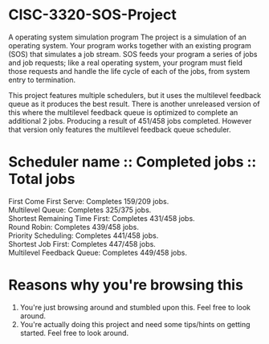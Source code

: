 # CISC-3320-SOS-Project
A operating system simulation program
The project is a simulation of an operating system. Your program works together with an existing program (SOS) that simulates a job stream. SOS feeds your program a series of jobs and job requests; like a real operating system, your program must field those requests and handle the life cycle of each of the jobs, from system entry to termination.

This project features multiple schedulers, but it uses the multilevel feedback queue as it produces the best result.
There is another unreleased version of this where the multilevel feedback queue is optimized to complete an additional 2 jobs. Producing a result of 451/458 jobs completed. However that version only features the multilevel feedback queue scheduler.

Scheduler name  :: Completed jobs :: Total jobs
====================================================
First Come First Serve: Completes 159/209 jobs.  
Multilevel Queue: Completes 325/375 jobs.  
Shortest Remaining Time First: Completes 431/458 jobs.  
Round Robin: Completes 439/458 jobs.  
Priority Scheduling: Completes 441/458 jobs.  
Shortest Job First: Completes 447/458 jobs.  
Multilevel Feedback Queue: Completes 449/458 jobs.  

Reasons why you're browsing this
====================================================
1. You're just browsing around and stumbled upon this. Feel free to look around.
2. You're actually doing this project and need some tips/hints on getting started. Feel free to look around.
